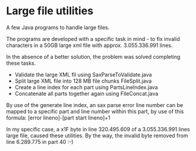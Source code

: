 Large file utilities 
====================
A few Java programs to handle large files.

The programs are developed with a specific task in mind - to fix invalid characters in a 50GB large xml file with approx. 3.055.336.991 lines.

In the absence of a better solution, the problem was solved completing these tasks.

  * Validate the large XML fil using SaxParseToValidate.java
  * Split large XML file into 128 MB file chunks FileSplit.java
  * Create a line index for each part using PartsLineIndex.java
  * Concatenate all parts together again using FileConcat.java
   
By use of the generate line index, an sax parse error line number can be mapped to a specific part and line number within this part, by use of this formula: [error lineno]-[part start lineno]+1

In my specific case, a x1F byte in line 320.495.609 of a 3.055.336.991 lines large file, caused these utilities. By the way, the invalid byte removed from line 6.289.775 in part 40 :-)

